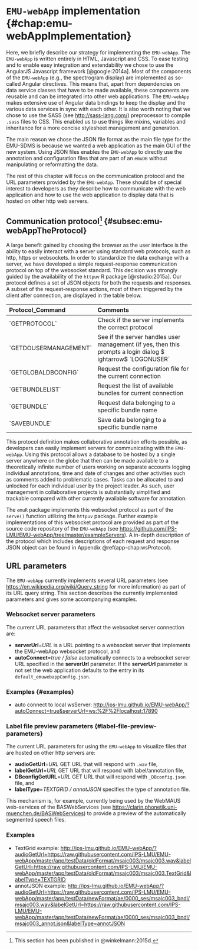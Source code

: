 # `EMU-webApp` implementation {#chap:emu-webAppImplementation}

Here, we briefly describe our strategy for implementing the `EMU-webApp`. The `EMU-webApp` is written entirely in HTML, Javascript and CSS. To ease testing and to enable easy integration and extendability we chose to use the AngularJS Javascript framework [@google:2014a]. Most of the components of the `EMU-webApp` (e.g., the spectrogram display) are implemented as so-called Angular directives. This means that, apart from dependencies on data service classes that have to be made available, these components are reusable and can be integrated into other web applications. The `EMU-webApp` makes extensive use of Angular data bindings to keep the display and the various data services in sync with each other. It is also worth noting that we chose to use the SASS (see http://sass-lang.com/) preprocessor to compile `.sass` files to CSS. This enabled us to use things like mixins, variables and inheritance for a more concise stylesheet management and generation.

The main reason we chose the JSON file format as the main file type for the EMU-SDMS is because we wanted a web application as the main GUI of the new system. Using JSON files enables the `EMU-webApp` to directly use the annotation and configuration files that are part of an `emuDB` without manipulating or reformatting the data.

The rest of this chapter will focus on the communication protocol and the URL parameters provided by the `EMU-webApp`. These should be of special interest to developers as they describe how to communicate with the web application and how to use the web application to display data that is hosted on other http web servers.

## Communication protocol[^1-subsec:emu-webAppTheProtocol] {#subsec:emu-webAppTheProtocol}

[^1-subsec:emu-webAppTheProtocol]: This section has been published in @winkelmann:2015d.


A large benefit gained by choosing the browser as the user interface is the ability to easily interact with a server using standard web protocols, such as http, https or websockets. In order to standardize the data exchange with a server, we have developed a simple request-response communication protocol on top of the websocket standard. This decision was strongly guided by the availability of the `httpuv` R package [@rstudio:2015a]. Our protocol defines a set of JSON objects for both the requests and responses. A subset of the request-response actions, most of them triggered by the client after connection, are displayed in the table below.

<!-- \begin{table}[ht!] -->
<!-- \centering -->
<!-- \small -->
<!-- \begin{tabularx}{\textwidth}{lX} -->
<!-- \hline -->
<!-- Protocol Command & Comments \\ -->
<!-- \hline -->
<!-- `GETPROTOCOL` & Check if the server implements the correct protocol \\ -->
<!-- `GETDOUSERMANAGEMENT` & See if the server handles user management (if yes, then this prompts a login dialog $\rightarrow$ `LOGONUSER`)\\ -->
<!-- `GETGLOBALDBCONFIG` & Request the configuration file for the current connection\\ -->
<!-- `GETBUNDLELIST` & Request the list of available bundles for current connection\\ -->
<!-- `GETBUNDLE` & Request data belonging to a specific bundle name \\ -->
<!-- `SAVEBUNDLE` & Save data belonging to a specific bundle name \\ -->
<!-- \end{tabularx} -->
<!-- \caption{Main `EMU-webApp` protocol commands.} -->
<!-- \label{table:protocol_commands} -->
<!-- \end{table} -->

<table>
 <thead>
  <tr>
   <th style="text-align:left;"> Protocol_Command </th>
   <th style="text-align:left;"> Comments </th>
  </tr>
 </thead>
<tbody>
  <tr>
   <td style="text-align:left;"> `GETPROTOCOL` </td>
   <td style="text-align:left;"> Check if the server implements the correct protocol </td>
  </tr>
  <tr>
   <td style="text-align:left;"> `GETDOUSERMANAGEMENT` </td>
   <td style="text-align:left;"> See if the server handles user management (if yes, then this prompts a login dialog $ightarrow$ `LOGONUSER` </td>
  </tr>
  <tr>
   <td style="text-align:left;"> `GETGLOBALDBCONFIG` </td>
   <td style="text-align:left;"> Request the configuration file for the current connection </td>
  </tr>
  <tr>
   <td style="text-align:left;"> `GETBUNDLELIST` </td>
   <td style="text-align:left;"> Request the list of available bundles for current connection </td>
  </tr>
  <tr>
   <td style="text-align:left;"> `GETBUNDLE` </td>
   <td style="text-align:left;"> Request data belonging to a specific bundle name </td>
  </tr>
  <tr>
   <td style="text-align:left;"> `SAVEBUNDLE` </td>
   <td style="text-align:left;"> Save data belonging to a specific bundle name </td>
  </tr>
</tbody>
</table>

This protocol definition makes collaborative annotation efforts possible, as developers can easily implement servers for communicating with the `EMU-webApp`. Using this protocol allows a database to be hosted by a single server anywhere on the globe that then can be made available to a theoretically infinite number of users working on separate accounts logging individual annotations, time and date of changes and other activities such as comments added to problematic cases. Tasks can be allocated to and unlocked for each individual user by the project leader. As such, user management in collaborative projects is substantially simplified and trackable compared with other currently available software for annotation. 

The `emuR` package implements this websocket protocol as part of the `serve()` function utilizing the `httpuv` package. Further example implementations of this websocket protocol are provided as part of the source code repository of the `EMU-webApp` (see https://github.com/IPS-LMU/EMU-webApp/tree/master/exampleServers). A in-depth description of the protocol which includes descriptions of each request and response JSON object can be found in Appendix \@ref(app-chap:wsProtocol).

## URL parameters

The `EMU-webApp` currently implements several URL parameters (see https://en.wikipedia.org/wiki/Query_string for more information) as part of its URL query string. This section describes the currently implemented parameters and gives some accompanying examples.

### Websocket server parameters

The current URL parameters that affect the websocket server connection are:

- **serverUrl**=*URL* is a URL pointing to a websocket server that implements the EMU-webApp websocket protocol, and
- **autoConnect**=*true / false* automatically connects to a websocket server URL specified in the **serverUrl** parameter. If the **serverUrl** parameter is not set the web application defaults to the entry in its `default_emuwebappConfig.json`.

### Examples {#examples}

- auto connect to local wsServer: http://ips-lmu.github.io/EMU-webApp/?autoConnect=true&serverUrl=ws:%2F%2Flocalhost:17890

### Label file preview parameters {#label-file-preview-parameters}

The current URL parameters for using the `EMU-webApp` to visualize files that are hosted on other http servers are:

- **audioGetUrl**=*URL* GET URL that will respond with `.wav` file,
- **labelGetUrl**=*URL* GET URL that will respond with label/annotation file,
- **DBconfigGetURL**=*URL* GET URL that will respond with `_DBconfig.json` file, and
- **labelType**=*TEXTGRID / annotJSON* specifies the type of annotation file.


This mechanism is, for example, currently being used by the WebMAUS web-services of the BASWebServices (see https://clarin.phonetik.uni-muenchen.de/BASWebServices) to provide a preview of the automatically segmented speech files.

### Examples

- TextGrid example: http://ips-lmu.github.io/EMU-webApp/?audioGetUrl=https://raw.githubusercontent.com/IPS-LMU/EMU-webApp/master/app/testData/oldFormat/msajc003/msajc003.wav&labelGetUrl=https://raw.githubusercontent.com/IPS-LMU/EMU-webApp/master/app/testData/oldFormat/msajc003/msajc003.TextGrid&labelType=TEXTGRID
- annotJSON example: http://ips-lmu.github.io/EMU-webApp/?audioGetUrl=https://raw.githubusercontent.com/IPS-LMU/EMU-webApp/master/app/testData/newFormat/ae/0000_ses/msajc003_bndl/msajc003.wav&labelGetUrl=https://raw.githubusercontent.com/IPS-LMU/EMU-webApp/master/app/testData/newFormat/ae/0000_ses/msajc003_bndl/msajc003_annot.json&labelType=annotJSON
